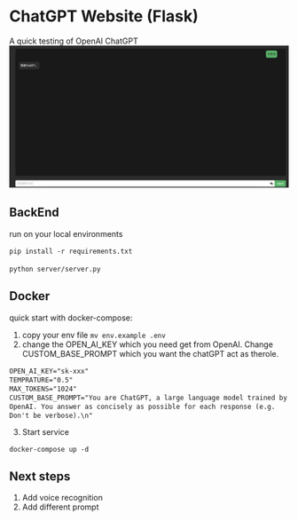 ﻿# ChatGPT Website (Flask)

A quick testing of OpenAI ChatGPT
![screenshot](demo.png)

## BackEnd
run on your local environments

```shell
pip install -r requirements.txt

python server/server.py
```

## Docker
quick start with docker-compose: 

1. copy your env file
` mv env.example .env `
2. change the OPEN_AI_KEY which you need get from OpenAI. Change CUSTOM_BASE_PROMPT which you want the chatGPT act as therole.

```text
OPEN_AI_KEY="sk-xxx"
TEMPRATURE="0.5"
MAX_TOKENS="1024"
CUSTOM_BASE_PROMPT="You are ChatGPT, a large language model trained by OpenAI. You answer as concisely as possible for each response (e.g. Don't be verbose).\n"
```

3. Start service

```shell
docker-compose up -d 
```

## Next steps

1. Add voice recognition
2. Add different prompt 

